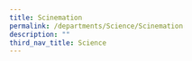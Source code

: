 ```yaml
---
title: Scinemation
permalink: /departments/Science/Scinemation
description: ""
third_nav_title: Science
---
```

